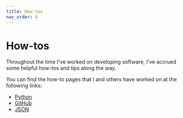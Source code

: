 ```yaml
---
title: How-tos
nav_order: 4
---
```


# How-tos

Throughout the time I've worked on developing software, I've accrued some helpful how-tos and tips along the way. 

You can find the how-to pages that I and others have worked on at the following links:

+ [Python](howtos_Python)
+ [GitHub](howtos_GitHub)
+ [JSON](howtos_json)